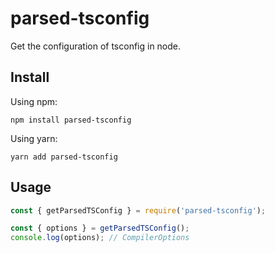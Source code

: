 # parsed-tsconfig

Get the configuration of tsconfig in node.

## Install

Using npm:

```console
npm install parsed-tsconfig
```

Using yarn:

```console
yarn add parsed-tsconfig
```


## Usage

```js
const { getParsedTSConfig } = require('parsed-tsconfig');

const { options } = getParsedTSConfig();
console.log(options); // CompilerOptions
```
